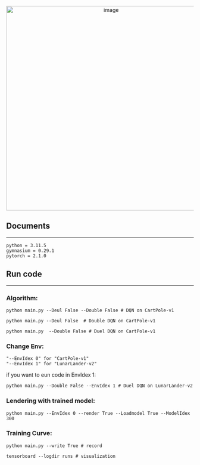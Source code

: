 <p align="center">
<img width="548" alt="image" src="https://github.com/mjkim001130/RL/assets/79756320/c86aa537-67e2-4c8b-99cb-7bb5e3eee017">
</p>

## Documents

---

```
python = 3.11.5
gymnasium = 0.29.1
pytorch = 2.1.0
```

## Run code

---

### Algorithm:

```
python main.py --Deul False --Double False # DQN on CartPole-v1
```
```
python main.py --Deul False  # Double DQN on CartPole-v1
```
```
python main.py  --Double False # Duel DQN on CartPole-v1
```

### Change Env:

```
"--EnvIdex 0" for "CartPole-v1"
"--EnvIdex 1" for "LunarLander-v2"
```
if you want to eun code in EnvIdex 1:

```
python main.py --Double False --EnvIdex 1 # Duel DQN on LunarLander-v2
```

### Lendering with trained model:

```
python main.py --EnvIdex 0 --render True --Loadmodel True --ModelIdex 300 
```

### Training Curve:

```
python main.py --write True # record
```
```
tensorboard --logdir runs # visualization
```
